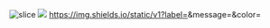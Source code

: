 <!--
**iamtaewon/iamtaewon** is a ✨ _special_ ✨ repository because its `README.md` (this file) appears on your GitHub profile.

Here are some ideas to get you started:

- 🔭 I’m currently working on ...
- 🌱 I’m currently learning ...
- 👯 I’m looking to collaborate on ...
- 🤔 I’m looking for help with ...
- 💬 Ask me about ...
- 📫 How to reach me: ...
- 😄 Pronouns: ...
- ⚡ Fun fact: ...
-->
![slice](https://capsule-render.vercel.app/api?type=slice&color=gradient&height=200&text=Hi!%20I%20am%20Taewon&fontAlign=70&rotate=13&fontAlignY=25&desc=desc%20&descAlign=70.)
 <img src="https://img.shields.io/badge/Python-3178C6?style=flat&logo=TypeScript&logoColor=white"/>
 https://img.shields.io/static/v1?label=<LABEL>&message=<MESSAGE>&color=<COLOR>
